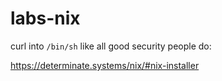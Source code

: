 # labs-nix
curl into `/bin/sh` like all good security people do:

https://determinate.systems/nix/#nix-installer
